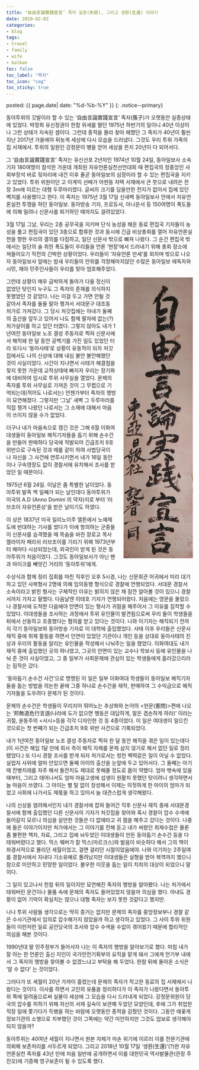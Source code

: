 ```yaml
---
title: ‘自由言論實踐宣言’ 족자 실종(失踪), 그리고 생환(生還) 이야기
date: 2019-02-02
categories:
- blog
tags:
- travel
- family
- wife
- balkan
toc: false
toc_label: "목차"
toc_icon: "cog"
toc_sticky: true
---
```


<head>
<style>
	.float-image {
		float: right;
		margin-left: 20px;
	}
</style>
</head>

posted: {{ page.date| date: "%d-%b-%Y" }}
{: .notice--primary}


<!--‘自由言論實踐宣言’ 족자 실종(失踪), 그리고 생환(生還) 이야기-->

동아투위의 깃발이라 할 수 있는 ‘自由言論實踐宣言’ 족자(簇子)가 오랫동안 실종상태에 있었다. 박정희 유신정권이 한참 위세를 떨던 1975년 하반기의 일이니 40년 이상이나 그런 상태가 지속된 셈이다. 그런데 종적을 몰라 찾아 헤맸던 그 족자가 40년이 훨씬 지난 2017년 가을에야 뒤늦게 세상에 다시 모습을 드러냈다. 그것도 우리 투위 가족의 집 서재에서. 투위의 일원인 강정문이 병을 얻어 세상을 뜬지 20년이 다 되어서다.

그 ‘自由言論實踐宣言’ 족자는 유신선포 2년차인 1974년 10월 24일, 동아일보사 소속 기자 180여명이 참석한 가운데 개최된 자유언론실천선언대회 때 편집국의 정중앙인 사회부장석 바로 뒷자리에 내건 이후 줄곧 동아일보의 심장이라 할 수 있는 편집국을 지키고 있었다. 투위 위원이던 고 이계익 선배가 아현동 자택 서재에서 큰 붓으로 내려쓴 전장 3m에 이르는 대형 두루마리였다. 글씨의 크기를 담을만한 전지가 없어서 집에 있던 벽지를 사용했다고 한다. 이 족자는 1975년 3월 17일 신새벽 동아일보사 안에서 자유언론실천 투쟁을 하던 동아일보. 동아방송 기자, 프로듀서, 아나운서 등 150여명이 폭도들에 의해 밀려나 신문사를 퇴거하던 때까지도 걸려있었다. 

3월 17일 그날, 우리는 2층 공무국을 지키며 단식 농성을 해온 동료 편집국 기자들이 농성을 풀고  편집국이 있던 3층으로 합류한 것과 동시에 긴급 비상총회를 열어 자유언론실천을 향한 우리의 결의를 다짐하고, 일단 신문사 밖으로 빠져 나왔다. 그 순간 편집국 밖에서는 일단의 술 취한 폭도들이 우리들을 언론 ‘현장’에서 드러내기 위해 총회 장소에 쳐들어오기 직전의 긴박한 상황이었다. 우리들이 ‘자유언론 만세’를 외치며 밖으로 나오자 동아일보사 앞에는 밤새 우리들의 안위를 걱정해마지않던 수많은 동아일보 애독자와 시민, 재야 민주인사들이 우리를 맞아 엄호해주었다.

<img src="/assets/images/free-journalism.png" class="float-image">

그런데 상황이 매우 급박하게 돌아가 다들 정신이 없었던 탓인지 누구도 그 족자의 존재를 의식하지 못했었던 것 같았다. 나는 이걸 두고 가면 안될 것 같아서 족자를 둘둘 말아 챙겨서 서대문구 대조동 처가로 가져갔다. 그 당시 처갓집에는 아내가 둘째의 출산을 앞두고 있어서 나도 함께 팔자에 없는(?) 처가살이를 하고 있던 터였다. 그렇지 않아도 내가 1년여전 동아일보 노조 결성 주동자로 찍혀 신문사에서 해직돼 한 달 동안 공백기를 가진 일도 있었던 터라 또다시 ‘동아사태’로 상황이 유동적이 되자 처갓집에서도 나의 신상에 대해 내심 불안 불안해했던 것이 사실이었다. 시간이 지나면서 사태가 해결점을 찾지 못한 가운데 교착상태에 빠지자 우리는 장기화에 대비하여 임시로 투위 사무실을 열었다. 문제의 족자를 투위 사무실로 가져온 것이 그 무렵으로 기억되는데(적어도 나로서는) 언젠가부터 족자의 행방이 묘연해졌다. 그렇지만 ‘그날’ 새벽 그 두루마리를 직접 챙겨 나왔던 나로서는 그 소재에 대해서 마음이 쓰이지 않을 수가 없었다.

더구나 내가 마음속으로 캥긴 것은 그해 6월 이화여대생들이 동아일보 해직기자들을 돕기 위해 손수건을 만들어 판매하다 당국에 적발되어 긴급조치 9호 위반으로 구속된 것과 때를 같이 하여 사법당국이 나 자신을 그 사건에 연루시키면서 내가 16일 동안이나 구속영장도 없이 경찰서에 유치해서 조사를 받았던 일 때문이다.

1975년 6월 24일. 이날은 좀 특별한 날이었다. 동아투위 발족 백 일째가 되는 날인데다 동아투위가 미국의 A.D (Anno Domini 의 약자)지로 부터 ‘러브조이 자유언론상’을 받은 날이기도 하였다. 

이 상은 1837년 미국 일리노이주 엘튼에서 노예제도에 반대하는 기사를 썼다가 이에 항의하는 군중들이 신문사를 습격했을 때 목숨을 바친 장로교 목사 엘라이자 패리쉬 러브조이를 기리기 위해 1973년부터 해마다 시상되었는데, 외국인이 받게 된 것은 동아투위가 처음이었다. 그것도 동아일보사가 아닌 펜과 마이크를 빼앗긴 거리의 ‘동아투위’에게.

수상식과 함께 정리 집회를 마친 직후인 오후 5시경, 나는 신문회관 어귀에서 미리 대기하고 있던 사복형사 2명에 의해 임의동행 형식으로 경찰에 연행되었다. 서대문 경찰서 소속이라고 밝힌 형사는 구체적인 이유는 밝히지 않은 채 잠깐 알아볼 것이 있으니 경찰서까지 가자고 말했다. 다음날엔 이태호 기자가 연행되어왔다. 처음에는 영문을 몰랐으나 경찰서에 도착한 다음에야 안면이 있는 형사가 귀띔을 해주어서 그 이유를 짐작할 수 있었다. 이대생들을 조사하는 과정에서 투위 유인물이 발견됨으로써 우리 둘이 학생들을 뒤에서 선동하고 조종했다는 혐의를 받고 있다는 것이다. 나와 이기자는 해직되기 전까지 각기 동아일보와 동아방송 기자로 이 대학에 출입했었다. 사태 이후 우리들은 신문사 재직 중에 취재 활동을 하면서 인연이 있었던 기관이나 개인 등을 상대로 동아사태의 진상과 우리의 활동을 알리는 유인물을 작성해서 나눠주는 일을 했었다. 이화여대도 내가 재직 중에 출입했던 곳의 하나였고, 그곳의 안면이 있는 교수나 학보사 등에 유인물을 나눠 준 것이 사실이었고, 그 중 일부가 사회문제에 관심이 있는 학생들에게 흘러갔으리라는 짐작은 갔다.

‘동아돕기 손수건 사건’으로 명명된 이 일은 일부 이화여대 학생들이 동아일보 해직기자들을 돕는 방법을 의논한 끝에 그중 하나로 손수건을 제작, 판매하여 그 수익금으로 해직기자들을 도우려다 문제가 된 것이다.

문제의 손수건은 학생들이 무리지어 뛰어노는 추상화와 논어의 <헌문(憲問)>편에 나오는 ‘邦無道危行言遜(나라에 도가 없으면 행동은 대담하게, 말은 겸손하게 하라)’ 이라는 귀절, 윤동주의 <서시>등을 각각 디자인한 것 등 4종이었다. 이 일은 여대생이 일으킨 것으로는 첫 번째가 되는 긴급조치 9호 위반 사건으로 기록되었다. 

내가 1년여전 동아일보 노조 결성 주동자로 찍혀 한 달 동안 해직을 겪은 일이 있는데다(이 사건은 해임 1달 만에 회사 측이 해직 자체를 문제 삼지 않기로 해서 없던 일로 정리됐었다.) 또 다시 경찰 조사를 받게 되자 처가로서는 청천 벽력같은 일이 아닐 수 없었다. 실업자 사위에 얼마 안있으면 둘째 아이의 출산을 눈앞에 두고 있어서다. 그 둘째는 아기 때 잔병치레를 자주 해서 돌잔치도 제대로 못해줄 정도로 몸이 약했다. 엄마 뱃속에 있을 때부터, 그리고 태어나서도 엄마 마음고생에 섭생이 원활치 못했던 탓이려니 생각하면서 늘 마음이 쓰였다. 그 아이는 별 탈 없이 장성해서 이제는 의젓하게 한 아이의 엄마가 되었고 사회에 나가서도 제몫을 하고 있어서 늘 대견스럽게 생각해왔다. 

나의 신상을 염려해서인지 내가 경찰서에 잡혀 들어간 직후 신문사 재직 중에 서대문경찰서에 함께 출입했던 다른 신문사의 기자가 처갓집을 찾아와 혹시 경찰이 압수 수색에 들어갈지 모르니 의심을 살만한 것들은 다 없애라고 귀 띔을 해주고 갔다는 것이다. 나중에 들은 이야기이지만 처가에서는 그 이야기를 전해 듣고 내가 써왔던 취재수첩은 물론 좀 불편한 책자, 자료, 그리고 집에 놔두었던 이대생들이 만든 동아돕기 손수건 등을 다 태워버렸다고 했다. 막스 웨버가 칼 막스(마르크스)와 발음이 비슷하다 해서 그의 책이 좌경서적으로 몰리던 세월이었고, 걸면 걸리던 시절이었음에야. 나와 이기자는 2주일여를 경찰서에서 지내다 기소유예로 풀려났지만 이대생들은 실형을 받아 복역까지 했으니 참으로 미안하고 민망한 일이었다. 불우한 이웃을 돕는 일이 치죄의 대상이 되었으니 말이다.

그 일이 있고나서 한참 뒤의 일이지만 묘연해진 족자의 행방을 알아봤다. 나는 처가에서 태워버린 문건이나 물품 속에 문제의 족자도 들어있었지 않을까 의심을 했다. 아내도 경황이 없어 기억이 확실치는 않으나 대형 족자는 보지 못한 것같다고 했지만.

나나 투위 사람들 생각으로는 딱히 증거는 없지만 문제의 족자를 중앙정보부나 경찰 같은 수사기관에서 임의로 압수해가지 않았을까 하고 생각하고 있었다. 그 사이 투위 위원들이 이런저런 일로 공안당국의 조사와 압수 수색을 수없이 겪어왔기 때문에 합리적인 의심을 해본 것이다. 

1990년대 말 민주정부가 들어서자 나는 이 족자의 행방을 알아보기로 했다. 마침 내가 잘 아는 한 언론인 출신 지인이 국가안전기획부의 요직을 맡게 돼서 그에게 안기부 내에서 그 족자의 행방을 찾아볼 수 없겠느냐고 부탁을 해 두었다. 한참 뒤에 돌아온 소식은 ‘알 수 없다’ 는 것이었다. 

그러다가 또 세월이 20년 가까이 흘렀는데 문제의 족자가 작고한 동료의 집 서재에서 나왔다는 것이다. 이사를 하면서 고인의 유품을 정리하다가 이 족자가 나왔다면서 동아투위 쪽에 알려옴으로써 실물이 세상에 그 모습을 다시 드러내게 되었다. 강정문위원이 당국의 압수를 피하기 위해 자신의 서재 깊숙이 보관해 두었던 모양인데, 후에 그가 취업한 직장 일에 쫓기다가 득병을 하는 바람에 오랫동안 종적을 감췄던 것이다. 그동안 애꿎게 정보기관의 소행으로 치부했던 것이 그쪽에는 약간 미안하지만 그것도 업보로 생각해야 되지 않을까?

동아투위는 40여년 세월이 지나면서 원본 자체가 마손 위기에 이르러 이를 전문기관에 의뢰해 보존처리를 서두르게 되었다. 그리고 2018년 10월 17일 ‘생환(生還)’(?)한 자유언론실천 족자를 43년 만에 처음 일반에 공개하면서 이를 대한민국 역사발물관(관장 주진오)에 기증해 영구보존이 될 수 있도록 했다.

